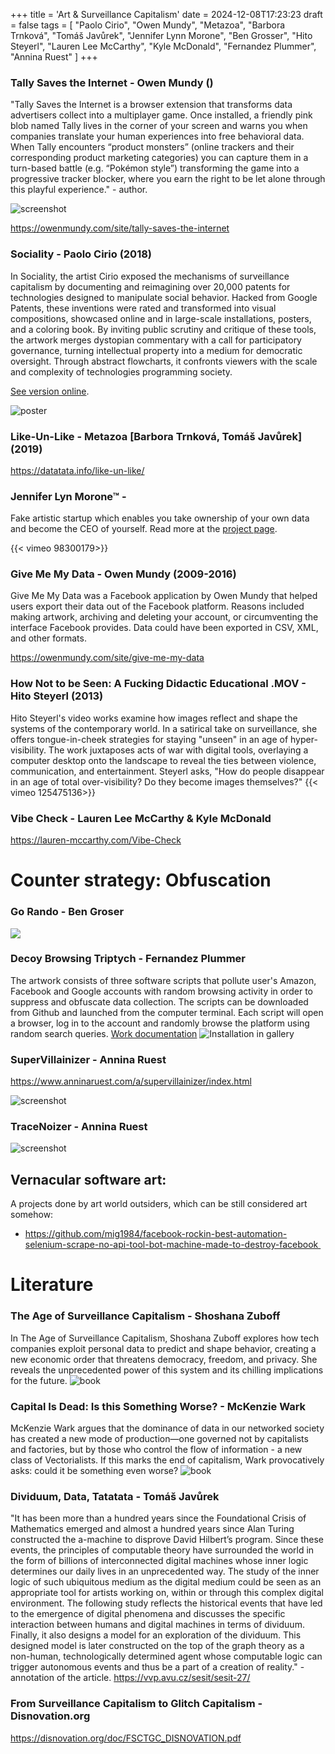 +++
title = 'Art & Surveillance Capitalism'
date = 2024-12-08T17:23:23
draft = false
tags = [
    "Paolo Cirio",
    "Owen Mundy",
    "Metazoa",
    "Barbora Trnková",
    "Tomáš Javůrek",
    "Jennifer Lynn Morone",
    "Ben Grosser",
    "Hito Steyerl",
    "Lauren Lee McCarthy",
    "Kyle McDonald",
    "Fernandez Plummer",
    "Annina Ruest"
]
+++

### Tally Saves the Internet - Owen Mundy ()
"Tally Saves the Internet is a browser extension that transforms data advertisers collect into a multiplayer game. Once installed, a friendly pink blob named Tally lives in the corner of your screen and warns you when companies translate your human experiences into free behavioral data. When Tally encounters “product monsters” (online trackers and their corresponding product marketing categories) you can capture them in a turn-based battle (e.g. “Pokémon style”) transforming the game into a progressive tracker blocker, where you earn the right to be let alone through this playful experience." - author.

![screenshot](https://owenmundy.com/_site/content/tally-saves-the-internet/images_t/diagram-extension-layer-02.png)

https://owenmundy.com/site/tally-saves-the-internet

### Sociality - Paolo Cirio (2018)
In Sociality, the artist Cirio exposed the mechanisms of surveillance capitalism by documenting and reimagining over 20,000 patents for technologies designed to manipulate social behavior.
Hacked from Google Patents, these inventions were rated and transformed into visual compositions, showcased online and in large-scale installations, posters, and a coloring book.
By inviting public scrutiny and critique of these tools, the artwork merges dystopian commentary with a call for participatory governance, turning intellectual property into a medium for democratic oversight.
Through abstract flowcharts, it confronts viewers with the scale and complexity of technologies programming society.

[See version online](https://sociality.today/).

![poster](https://paolocirio.net/work/sociality/Sociality-pics-MIT-show-web/DSC_1614.jpg)

### Like-Un-Like - Metazoa [Barbora Trnková, Tomáš Javůrek] (2019)

https://datatata.info/like-un-like/

### Jennifer Lyn Morone™ - 
Fake artistic startup which enables you take ownership of your own data and become the CEO of yourself.
Read more at the [project page](http://jenniferlynmorone.com/).

{{< vimeo 98300179>}}

### Give Me My Data - Owen Mundy (2009-2016)
Give Me My Data was a Facebook application by Owen Mundy that helped users export their data out of the Facebook platform.
Reasons included making artwork, archiving and deleting your account, or circumventing the interface Facebook provides.
Data could have been exported in CSV, XML, and other formats.

https://owenmundy.com/site/give-me-my-data

### How Not to be Seen: A Fucking Didactic Educational .MOV - Hito Steyerl (2013)
Hito Steyerl's video works examine how images reflect and shape the systems of the contemporary world.
In a satirical take on surveillance, she offers tongue-in-cheek strategies for staying "unseen" in an age of hyper-visibility.
The work juxtaposes acts of war with digital tools, overlaying a computer desktop onto the landscape to reveal the ties between violence, communication, and entertainment.
Steyerl asks, "How do people disappear in an age of total over-visibility?
Do they become images themselves?"
{{< vimeo 125475136>}}

### Vibe Check - Lauren Lee McCarthy & Kyle McDonald

https://lauren-mccarthy.com/Vibe-Check

# Counter strategy: Obfuscation

### Go Rando - Ben Groser 

![](https://bengrosser.com/projects/go-rando/)

### Decoy Browsing Triptych - Fernandez Plummer
The artwork consists of three software scripts that pollute user's Amazon, Facebook and Google accounts with random browsing activity in order to suppress and obfuscate data collection.
The scripts can be downloaded from Github and launched from the computer terminal.
Each script will open a browser, log in to the account and randomly browse the platform using random search queries.
[Work documentation](https://www.plummerfernandez.com/works/decoy-browsing-triptych/)
![Installation in gallery](https://www.plummerfernandez.com/works/decoy-browsing-triptych/decoy-browsing-triptych-2--plummer-fernandez.jpg)

### SuperVillainizer - Annina Ruest

https://www.anninaruest.com/a/supervillainizer/index.html

![screenshot](https://www.anninaruest.com/a/supervillainizer/images/suvi_screen1.jpg)

### TraceNoizer - Annina Ruest

![screenshot](https://www.anninaruest.com/a/tracenoizer/images/noizer_screen1.jpg)

## Vernacular software art:

A projects done by art world outsiders, which can be still considered art somehow:
- https://github.com/mig1984/facebook-rockin-best-automation-selenium-scrape-no-api-tool-bot-machine-made-to-destroy-facebook 


# Literature

### The Age of Surveillance Capitalism - Shoshana Zuboff
In The Age of Surveillance Capitalism, Shoshana Zuboff explores how tech companies exploit personal data to predict and shape behavior, creating a new economic order that threatens democracy, freedom, and privacy.
She reveals the unprecedented power of this system and its chilling implications for the future.
![book](https://upload.wikimedia.org/wikipedia/en/4/48/The_Age_of_Surveillance_Capitalism.jpg)

### Capital Is Dead: Is this Something Worse? - McKenzie Wark
McKenzie Wark argues that the dominance of data in our networked society has created a new mode of production—one governed not by capitalists and factories, but by those who control the flow of information - a new class of Vectorialists.
If this marks the end of capitalism, Wark provocatively asks: could it be something even worse?
![book](https://www.versobooks.com/cdn/shop/files/getimage_a874778e-72b4-42d8-a75b-2860555eaf9d.jpg?v=1695443051&width=584)

### Dividuum, Data, Tatatata - Tomáš Javůrek
"It has been more than a hundred years since the Foundational Crisis of Mathematics emerged and almost a hundred years since Alan Turing constructed the a-machine to disprove David Hilbert’s program.
Since these events, the principles of computable theory have surrounded the world in the form of billions of interconnected digital machines whose inner logic determines our daily lives in an unprecedented way. The study of the inner logic of such ubiquitous medium as the digital medium could be seen as an appropriate tool for artists working on, within or through this complex digital environment. The following study reflects the historical events that have led to the emergence of digital phenomena and discusses the specific interaction between humans and digital machines in terms of dividuum. Finally, it also designs a model for an exploration of the dividuum. This designed model is later constructed on the top of the graph theory as a non-human, technologically determined agent whose computable logic can trigger autonomous events and thus be a part of a creation of reality." - annotation of the article.
https://vvp.avu.cz/sesit/sesit-27/

### From Surveillance Capitalism to Glitch Capitalism - Disnovation.org

https://disnovation.org/doc/FSCTGC_DISNOVATION.pdf

